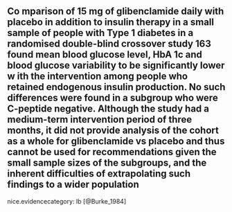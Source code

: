 Co mparison of 15 mg of glibenclamide daily with placebo in addition to insulin therapy in a small sample of people with Type 1 diabetes in a randomised double-blind crossover study 163 found mean blood glucose level, HbA 1c and blood glucose variability to be significantly lower w ith the intervention among people who retained endogenous insulin production. No such differences were found in a subgroup who were C-peptide negative. Although the study had a medium-term intervention period of three months, it did not provide analysis of the cohort as a whole for glibenclamide vs placebo and thus cannot be used for recommendations given the small sample sizes of the subgroups, and the inherent difficulties of extrapolating such findings to a wider population
---
 nice.evidencecategory: Ib
[@Burke_1984]

